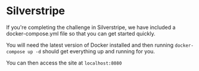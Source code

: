 # Silverstripe

If you're completing the challenge in Silverstripe, we have included a
docker-compose.yml file so that you can get started quickly.

You will need the latest version of Docker installed and then running
`docker-compose up -d` should get everything up and running for you.

You can then access the site at `localhost:8080`
